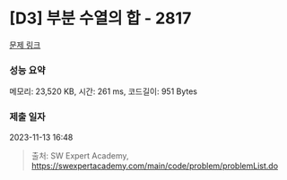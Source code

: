 # [D3] 부분 수열의 합 - 2817 

[문제 링크](https://swexpertacademy.com/main/code/problem/problemDetail.do?contestProbId=AV7IzvG6EksDFAXB) 

### 성능 요약

메모리: 23,520 KB, 시간: 261 ms, 코드길이: 951 Bytes

### 제출 일자

2023-11-13 16:48



> 출처: SW Expert Academy, https://swexpertacademy.com/main/code/problem/problemList.do